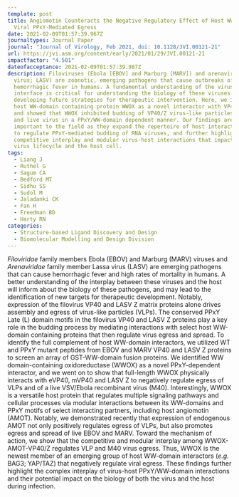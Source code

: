 ```yaml
---
template: post
title: Angiomotin Counteracts the Negative Regulatory Effect of Host WWOX on
  Viral PPxY-Mediated Egress
date: 2021-02-09T01:57:39.967Z
journaltypes: Journal Paper
journal: "Journal of Virology, Feb 2021, doi: 10.1128/JVI.00121-21"
url: https://jvi.asm.org/content/early/2021/01/29/JVI.00121-21
impactfactor: "4.501"
dateofacceptance: 2021-02-09T01:57:39.987Z
description: Filoviruses (Ebola [EBOV] and Marburg [MARV]) and arenavirus (Lassa
  virus; LASV) are zoonotic, emerging pathogens that cause outbreaks of severe
  hemorrhagic fever in humans. A fundamental understanding of the virus-host
  interface is critical for understanding the biology of these viruses and for
  developing future strategies for therapeutic intervention. Here, we identified
  host WW-domain containing protein WWOX as a novel interactor with VP40 and Z,
  and showed that WWOX inhibited budding of VP40/Z virus-like particles (VLPs)
  and live virus in a PPxY/WW-domain dependent manner. Our findings are
  important to the field as they expand the repertoire of host interactors found
  to regulate PPxY-mediated budding of RNA viruses, and further highlight the
  competitive interplay and modular virus-host interactions that impact both the
  virus lifecycle and the host cell.
tags:
  - Liang J
  - Ruthel G
  - Sagum CA
  - Bedford MT
  - Sidhu SS
  - Sudol M
  - Jaladanki CK
  - Fan H
  - Freedman BD
  - Harty RN
categories:
  - Structure-based Ligand Discovery and Design
  - Biomolecular Modelling and Design Division
---
```

<!--StartFragment-->

*Filoviridae* family members Ebola (EBOV) and Marburg (MARV) viruses and *Arenaviridae* family member Lassa virus (LASV) are emerging pathogens that can cause hemorrhagic fever and high rates of mortality in humans. A better understanding of the interplay between these viruses and the host will inform about the biology of these pathogens, and may lead to the identification of new targets for therapeutic development. Notably, expression of the filovirus VP40 and LASV Z matrix proteins alone drives assembly and egress of virus-like particles (VLPs). The conserved PPxY Late (L) domain motifs in the filovirus VP40 and LASV Z proteins play a key role in the budding process by mediating interactions with select host WW-domain containing proteins that then regulate virus egress and spread. To identify the full complement of host WW-domain interactors, we utilized WT and PPxY mutant peptides from EBOV and MARV VP40 and LASV Z proteins to screen an array of GST-WW-domain fusion proteins. We identified WW domain-containing oxidoreductase (WWOX) as a novel PPxY-dependent interactor, and we went on to show that full-length WWOX physically interacts with eVP40, mVP40 and LASV Z to negatively regulate egress of VLPs and of a live VSV/Ebola recombinant virus (M40). Interestingly, WWOX is a versatile host protein that regulates multiple signaling pathways and cellular processes via modular interactions between its WW-domains and PPxY motifs of select interacting partners, including host angiomotin (AMOT). Notably, we demonstrated recently that expression of endogenous AMOT not only positively regulates egress of VLPs, but also promotes egress and spread of live EBOV and MARV. Toward the mechanism of action, we show that the competitive and modular interplay among WWOX-AMOT-VP40/Z regulates VLP and M40 virus egress. Thus, WWOX is the newest member of an emerging group of host WW-domain interactors (*e.g.* BAG3; YAP/TAZ) that negatively regulate viral egress. These findings further highlight the complex interplay of virus-host PPxY/WW-domain interactions and their potential impact on the biology of both the virus and the host during infection.

<!--EndFragment-->